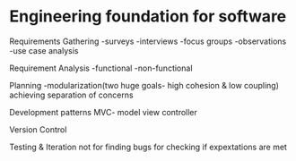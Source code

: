 # Engineering foundation for software

Requirements Gathering
-surveys
-interviews
-focus groups
-observations
-use case analysis

Requirement Analysis
-functional
-non-functional

Planning
-modularization(two huge goals- high cohesion & low coupling) achieving separation of concerns

Development
patterns
MVC- model view controller

Version Control

Testing & Iteration
not for finding bugs
for checking if expextations are met
